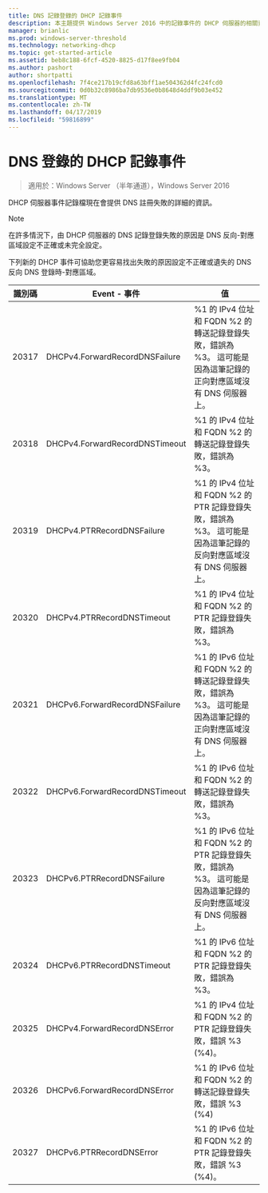 ```yaml
---
title: DNS 記錄登錄的 DHCP 記錄事件
description: 本主題提供 Windows Server 2016 中的記錄事件的 DHCP 伺服器的相關資訊。
manager: brianlic
ms.prod: windows-server-threshold
ms.technology: networking-dhcp
ms.topic: get-started-article
ms.assetid: beb8c188-6fcf-4520-8825-d17f8ee9fb04
ms.author: pashort
author: shortpatti
ms.openlocfilehash: 7f4ce217b19cfd8a63bff1ae504362d4fc24fcd0
ms.sourcegitcommit: 0d0b32c8986ba7db9536e0b8648d4ddf9b03e452
ms.translationtype: MT
ms.contentlocale: zh-TW
ms.lasthandoff: 04/17/2019
ms.locfileid: "59816899"
---
```

# <a name="dhcp-logging-events-for-dns-registrations"></a>DNS 登錄的 DHCP 記錄事件

>適用於：Windows Server （半年通道），Windows Server 2016

DHCP 伺服器事件記錄檔現在會提供 DNS 註冊失敗的詳細的資訊。

>[!NOTE]
>在許多情況下，由 DHCP 伺服器的 DNS 記錄登錄失敗的原因是 DNS 反向\-對應區域設定不正確或未完全設定。

下列新的 DHCP 事件可協助您更容易找出失敗的原因設定不正確或遺失的 DNS 反向 DNS 登錄時\-對應區域。

|識別碼|Event - 事件|值|
|-----|--------------------|--------------------------------------------------------|
|20317|DHCPv4.ForwardRecordDNSFailure|%1 的 IPv4 位址和 FQDN %2 的轉送記錄登錄失敗，錯誤為 %3。 這可能是因為這筆記錄的正向對應區域沒有 DNS 伺服器上。|
|20318|DHCPv4.ForwardRecordDNSTimeout|%1 的 IPv4 位址和 FQDN %2 的轉送記錄登錄失敗，錯誤為 %3。|
|20319|DHCPv4.PTRRecordDNSFailure|%1 的 IPv4 位址和 FQDN %2 的 PTR 記錄登錄失敗，錯誤為 %3。 這可能是因為這筆記錄的反向對應區域沒有 DNS 伺服器上。|
|20320|DHCPv4.PTRRecordDNSTimeout|%1 的 IPv4 位址和 FQDN %2 的 PTR 記錄登錄失敗，錯誤為 %3。|
|20321|DHCPv6.ForwardRecordDNSFailure|%1 的 IPv6 位址和 FQDN %2 的轉送記錄登錄失敗，錯誤為 %3。 這可能是因為這筆記錄的正向對應區域沒有 DNS 伺服器上。|
|20322|DHCPv6.ForwardRecordDNSTimeout|%1 的 IPv6 位址和 FQDN %2 的轉送記錄登錄失敗，錯誤為 %3。|
|20323|DHCPv6.PTRRecordDNSFailure|%1 的 IPv6 位址和 FQDN %2 的 PTR 記錄登錄失敗，錯誤為 %3。 這可能是因為這筆記錄的反向對應區域沒有 DNS 伺服器上。|
|20324|DHCPv6.PTRRecordDNSTimeout|%1 的 IPv6 位址和 FQDN %2 的 PTR 記錄登錄失敗，錯誤為 %3。|
|20325|DHCPv4.ForwardRecordDNSError|%1 的 IPv4 位址和 FQDN %2 的 PTR 記錄登錄失敗，錯誤 %3 \(%4\)。|
|20326|DHCPv6.ForwardRecordDNSError|%1 的 IPv6 位址和 FQDN %2 的轉送記錄登錄失敗，錯誤 %3 \(%4\)|
|20327|DHCPv6.PTRRecordDNSError|%1 的 IPv6 位址和 FQDN %2 的 PTR 記錄登錄失敗，錯誤 %3 \(%4\)。|

